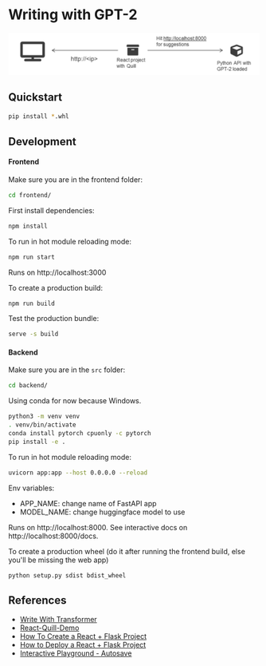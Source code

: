 # Writing with GPT-2

![](./diagram.png)

## Quickstart

```sh
pip install *.whl
```

## Development

#### Frontend

Make sure you are in the frontend folder:

```sh
cd frontend/
```

First install dependencies:

```sh
npm install
```

To run in hot module reloading mode:

```sh
npm run start
```

Runs on http://localhost:3000

To create a production build:

```sh
npm run build
```

Test the production bundle:

```sh
serve -s build
```

#### Backend

Make sure you are in the `src` folder:

```sh
cd backend/
```

Using conda for now because Windows.

```sh
python3 -m venv venv
. venv/bin/activate
conda install pytorch cpuonly -c pytorch
pip install -e .
```

To run in hot module reloading mode:

```sh
uvicorn app:app --host 0.0.0.0 --reload
```

Env variables:

- APP_NAME: change name of FastAPI app
- MODEL_NAME: change huggingface model to use

Runs on http://localhost:8000. See interactive docs on http://localhost:8000/docs.

To create a production wheel (do it after running the frontend build, else you'll be missing the web app)

```sh
python setup.py sdist bdist_wheel
```

## References

- [Write With Transformer](https://transformer.huggingface.co/doc/distil-gpt2)
- [React-Quill-Demo](https://codesandbox.io/s/tn2x3)
- [How To Create a React + Flask Project](https://blog.miguelgrinberg.com/post/how-to-create-a-react--flask-project)
- [How to Deploy a React + Flask Project](https://blog.miguelgrinberg.com/post/how-to-deploy-a-react--flask-project)
- [Interactive Playground - Autosave](https://quilljs.com/playground/#autosave)
